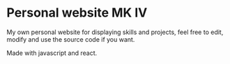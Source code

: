 # Personal website MK IV

My own personal website for displaying skills and projects, feel free to edit, modify and use the source code if you want.

Made with javascript and react.
